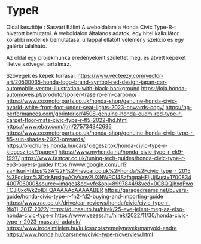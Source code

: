 # TypeR

Oldal készítője : Sasvári Bálint
A weboldalam a Honda Civic Type-R-t hivatott bemutatni.
A weboldalon általános adatok, egy hitel kalkulátor, korábbi modellek bemutatása, űrlappal ellátott vélemény szekció és egy galéria található.

Az oldal egy projekmunka eredényeként születtet meg, és átvett képeket illetve szöveget tartalmaz.

Szövegek és képek forrásai:
https://www.vecteezy.com/vector-art/20500035-honda-logo-brand-symbol-red-design-japan-car-automobile-vector-illustration-with-black-background
https://loja.honda-automoveis.pt/produto/spoiler-traseiro-em-carbono/
https://www.coxmotorparts.co.uk/honda-shop/genuine-honda-civic-hybrid-white-front-foot-under-seat-lights-2023-onwards-copy/
https://hp-performances.com/gb/interior/4508-genuine-honda-eudm-red-type-r-carpet-floor-mats-civic-type-r-fl5-2022-lhd.html
https://www.ebay.com/itm/275734342636
https://www.coxmotorparts.co.uk/honda-shop/genuine-honda-civic-type-r-fl5-sun-shades-2023-onwards/
https://brochures.honda.hu/cars/kiegeszitok/honda-civic-type-r-kiegeszitok/?page=1
https://www.myhonda.hu/honda-civic-type-r-ek9-1997/
https://www.fastcar.co.uk/tuning-tech-guides/honda-civic-type-r-ep3-buyers-guide/
https://www.google.com/url?sa=i&url=https%3A%2F%2Fheycar.co.uk%2Fhonda%2Fcivic_type_r_2015%3Fgclsrc%3Dds&psig=AOvVaw2UXNWRCI4SzfagqaHFljUj&ust=1700834400706000&source=images&cd=vfe&opi=89978449&ved=0CBQQjhxqFwoTCJi0xoWk2oIDFQAAAAAdAAAAABBR
https://garagedreams.net/buyers-guide/honda-civic-type-r-fn2-fd2-buying-and-importing-guide
https://www.rac.co.uk/drive/car-reviews/honda/civic/civic-type-r-[fk8]-2017-2022/
https://dunaauto.hu/hirek/25-eve-jelent-meg-az-elso-honda-civic-type-r
https://www.vezess.hu/hirek/2022/11/30/honda-civic-type-r-2023-muszaki-adatok/
https://www.irodalmijelen.hu/kulcsszo/szemelynevek/manyoki-endre
https://www.honda.hu/cars/new/civic-type-r/overview.html	
